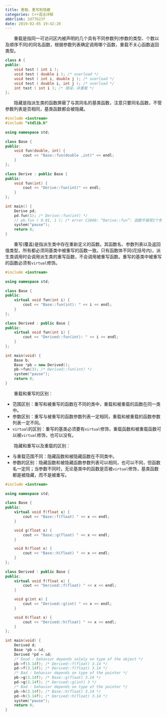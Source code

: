 ```yaml
---
title: 重载、重写和隐藏
categories: C++语法详解
abbrlink: 2d77b23f
date: 2019-02-05 19:42:20
---
```

&emsp;&emsp;重载是指同一可访问区内被声明的几个具有不同参数列(参数的类型、个数以及顺序不同)的同名函数，根据参数列表确定调用哪个函数，重载不关心函数返回类型。<!--more-->

``` cpp
class A {
public:
    void test ( int i );
    void test ( double i ); /* overload */
    void test ( int i, double j ); /* overload */
    void test ( double i, int j ); /* overload */
    int test ( int i ); /* 错误，非重载 */
};
```

&emsp;&emsp;隐藏是指派生类的函数屏蔽了与其同名的基类函数，注意只要同名函数，不管参数列表是否相同，基类函数都会被隐藏。

``` cpp
#include <iostream>
#include "stdlib.h"
​
using namespace std;
​
class Base {
public:
    void fun(double, int) {
        cout << "Base::fun(double ,int)" << endl;
    }
};
​
class Derive : public Base {
public:
    void fun(int) {
        cout << "Derive::fun(int)" << endl;
    }
};
​
int main() {
    Derive pd;
    pd.fun(1); /* Derive::fun(int) */
    // pb.fun ( 0.01, 1 ); /* error C2660: “Derive::fun”: 函数不接受2个参数 */
    system("pause");
    return 0;
}
```

&emsp;&emsp;重写(覆盖)是指派生类中存在重新定义的函数。其函数名、参数列表以及返回值类型，所有都必须同基类中被重写的函数一致。只有函数体不同(花括号内)，派生类调用时会调用派生类的重写函数，不会调用被重写函数。重写的基类中被重写的函数必须有`virtual`修饰。

``` cpp
#include <iostream>
​
using namespace std;
​
class Base {
public:
    virtual void fun(int i) {
        cout << "Base::fun(int): " << i << endl;
    }
};
​
class Derived : public Base {
public:
    virtual void fun(int i) {
        cout << "Derived::fun(int): " << i << endl;
    }
};
​
int main(void) {
    Base b;
    Base *pb = new Derived();
    pb->fun(3); /* Derived::fun(int) */
    system("pause");
    return 0;
}
```

&emsp;&emsp;重载和重写的区别：

- 范围区别：重写和被重写的函数在不同的类中，重载和被重载的函数在同一类中。
- 参数区别：重写与被重写的函数参数列表一定相同，重载和被重载的函数参数列表一定不同。
- `virtual`的区别：重写的基类必须要有`virtual`修饰，重载函数和被重载函数可以被`virtual`修饰，也可以没有。

&emsp;&emsp;隐藏和重写以及重载的区别：

- 与重载范围不同：隐藏函数和被隐藏函数在不同类中。
- 参数的区别：隐藏函数和被隐藏函数参数列表可以相同，也可以不同，但函数名一定同；当参数不同时，无论基类中的函数是否被`virtual`修饰，基类函数都是被隐藏，而不是被重写。

``` cpp
#include <iostream>
​
using namespace std;
​
class Base {
public:
    virtual void f(float x) {
        cout << "Base::f(float) " << x << endl;
    }

    void g(float x) {
        cout << "Base::g(float) " << x << endl;
    }

    void h(float x) {
        cout << "Base::h(float) " << x << endl;
    }
};
​
class Derived : public Base {
public:
    virtual void f(float x) {
        cout << "Derived::f(float) " << x << endl;
    }

    void g(int x) {
        cout << "Derived::g(int) " << x << endl;
    }

    void h(float x) {
        cout << "Derived::h(float) " << x << endl;
    }
};
​
int main(void) {
    Derived d;
    Base *pb = &d;
    Derived *pd = &d;
    /* Good : behavior depends solely on type of the object */
    pb->f(3.14f); /* Derived::f(float) 3.14 */
    pd->f(3.14f); /* Derived::f(float) 3.14 */
    /* Bad : behavior depends on type of the pointer */
    pb->g(3.14f); /* Base::g(float) 3.14 */
    pd->g(3.14f); /* Derived::g(int) 3 */
    /* Bad : behavior depends on type of the pointer */
    pb->h(3.14f); /* Base::h(float) 3.14 */
    pd->h(3.14f); /* Derived::h(float) 3.14 */
    system("pause");
    return 0;
}
```